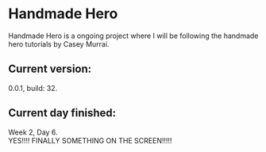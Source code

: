 # Handmade Hero
Handmade Hero is a ongoing project where I will be following the handmade hero tutorials by Casey Murrai.<br>
<h2>Current version:</h2>
0.0.1, build: 32.<br>
<h2>Current day finished:</h2>
Week 2, Day 6.<br>
YES!!!! FINALLY SOMETHING ON THE SCREEN!!!!!